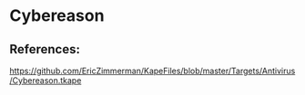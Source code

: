 # Cybereason

## References: 

https://github.com/EricZimmerman/KapeFiles/blob/master/Targets/Antivirus/Cybereason.tkape